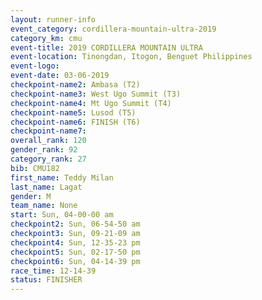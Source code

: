 ```yaml
---
layout: runner-info 
event_category: cordillera-mountain-ultra-2019 
category_km: cmu 
event-title: 2019 CORDILLERA MOUNTAIN ULTRA 
event-location: Tinongdan, Itogon, Benguet Philippines 
event-logo: 
event-date: 03-06-2019 
checkpoint-name2: Ambasa (T2) 
checkpoint-name3: West Ugo Summit (T3) 
checkpoint-name4: Mt Ugo Summit (T4) 
checkpoint-name5: Lusod (T5) 
checkpoint-name6: FINISH (T6) 
checkpoint-name7: 
overall_rank: 120
gender_rank: 92
category_rank: 27
bib: CMU182
first_name: Teddy Milan
last_name: Lagat
gender: M
team_name: None
start: Sun, 04-00-00 am
checkpoint2: Sun, 06-54-50 am
checkpoint3: Sun, 09-21-09 am
checkpoint4: Sun, 12-35-23 pm
checkpoint5: Sun, 02-17-50 pm
checkpoint6: Sun, 04-14-39 pm
race_time: 12-14-39
status: FINISHER
---
```

